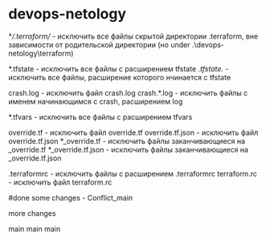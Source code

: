 # devops-netology
**/.terraform/* - исключить все файлы скрытой директории .terraform, вне зависимости от родительской директории (но under .\devops-netology\terraform\)

*.tfstate - исключить все файлы с расширением tfstate
*.tfstate.* - исключить все файлы, расширение которого нчинается с tfstate

crash.log - исключить файл crash.log
crash.*.log - исключить файлы с именем начинающимся с crash, расширением log

*.tfvars - исключить все файлы с расширением tfvars

override.tf - исключить файл override.tf
override.tf.json - исключить файл override.tf.json
*_override.tf - исключить файлы заканчивающиеся на _override.tf
*_override.tf.json - исключить файлы заканчивающиеся на _override.tf.json

.terraformrc - исключить файлы с расширением .terraformrc
terraform.rc - исключить файл terraform.rc

#done some changes - Conflict_main

more changes

main 
main
main
